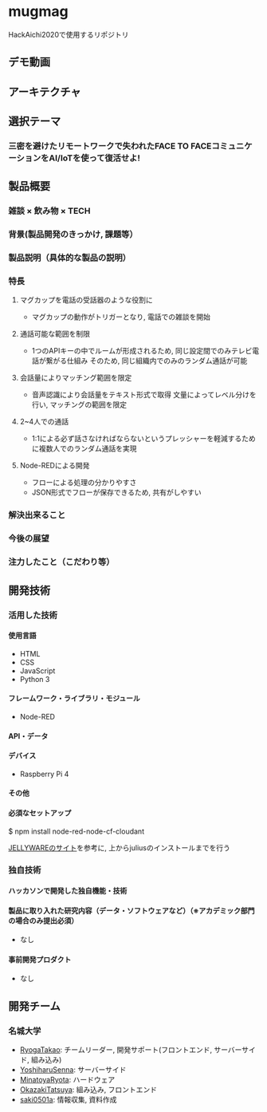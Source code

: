 # mugmag

HackAichi2020で使用するリポジトリ

## デモ動画

## アーキテクチャ

## 選択テーマ

### 三密を避けたリモートワークで失われたFACE TO FACEコミュニケーションをAI/IoTを使って復活せよ!

## 製品概要

### 雑談 × 飲み物 × TECH

### 背景(製品開発のきっかけ, 課題等）

### 製品説明（具体的な製品の説明）

### 特長

1. マグカップを電話の受話器のような役割に
    - マグカップの動作がトリガーとなり, 電話での雑談を開始

2. 通話可能な範囲を制限
    - 1つのAPIキーの中でルームが形成されるため, 同じ設定間でのみテレビ電話が繋がる仕組み
    そのため, 同じ組織内でのみのランダム通話が可能

3. 会話量によりマッチング範囲を限定
    - 音声認識により会話量をテキスト形式で取得
    文量によってレベル分けを行い, マッチングの範囲を限定

4. 2~4人での通話
    - 1:1による必ず話さなければならないというプレッシャーを軽減するために複数人でのランダム通話を実現

5. Node-REDによる開発
    - フローによる処理の分かりやすさ
    - JSON形式でフローが保存できるため, 共有がしやすい

### 解決出来ること

### 今後の展望

### 注力したこと（こだわり等）

## 開発技術

### 活用した技術

#### 使用言語

- HTML
- CSS
- JavaScript
- Python 3

#### フレームワーク・ライブラリ・モジュール

- Node-RED

#### API・データ

#### デバイス

- Raspberry Pi 4

#### その他

#### 必須なセットアップ
$ npm install node-red-node-cf-cloudant

[JELLYWAREのサイト](https://jellyware.jp/kurage/raspi/julius.html)を参考に, 上からjuliusのインストールまでを行う

### 独自技術

#### ハッカソンで開発した独自機能・技術

#### 製品に取り入れた研究内容（データ・ソフトウェアなど）（※アカデミック部門の場合のみ提出必須）

- なし

#### 事前開発プロダクト

- なし

## 開発チーム

### 名城大学

- [RyogaTakao](https://github.com/RyogaTakao): チームリーダー, 開発サポート(フロントエンド, サーバーサイド, 組み込み)
- [YoshiharuSenna](https://github.com/YoshiharuSenna): サーバーサイド
- [MinatoyaRyota](https://github.com/MinatoyaRyota): ハードウェア
- [OkazakiTatsuya](https://github.com/TatsuyaOkazaki324): 組み込み, フロントエンド
- [saki0501a](https://github.com/saki0501a): 情報収集, 資料作成
